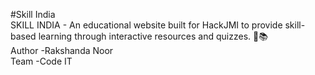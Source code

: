#Skill India
<br>
SKILL INDIA - An educational website built for HackJMI to provide skill-based learning through interactive resources and quizzes. 🚀📚
<br>
Author -Rakshanda Noor
<br>
Team -Code IT
